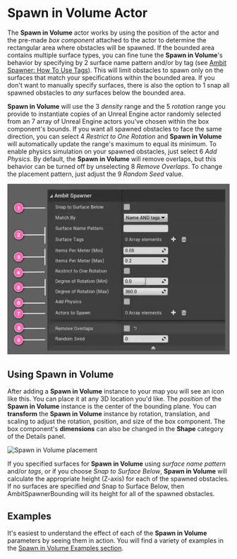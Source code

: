 # Spawn in Volume Actor

The **Spawn in Volume** actor works by using the position of the actor and the pre-made _box component_ attached to the actor to determine the rectangular area where obstacles will be spawned. If the bounded area contains multiple surface types, you can fine tune the **Spawn in Volume**'s behavior by specifying by <number-badge>2</number-badge> surface name pattern and/or by tag (see [Ambit Spawner: How To Use Tags](/spawner-parent/#how-to-use-tags)). This will limit obstacles to spawn only on the surfaces that match your specifications within the bounded area. If you don't want to manually specify surfaces, there is also the option to <number-badge>1</number-badge> snap all spawned obstacles to _any_ surfaces below the bounded area. 

**Spawn in Volume** will use the <number-badge>3</number-badge> _density_ range and the <number-badge>5</number-badge> _rotation_ range you provide to instantiate copies of an Unreal Engine actor randomly selected from an <number-badge>7</number-badge> array of Unreal Engine actors you've chosen within the box component's bounds. If you want all spawned obstacles to face the same direction, you can select <number-badge>4</number-badge> _Restrict to One Rotation_ and **Spawn in Volume** will automatically update the range's maximum to equal its minimum. To enable physics simulation on your spawned obstacles, just select <number-badge>6</number-badge> _Add Physics_. By default, the **Spawn in Volume** will remove overlaps, but this behavior can be turned off by unselecting <number-badge>8</number-badge> _Remove Overlaps_. To change the placement pattern, just adjust the <number-badge>9</number-badge> _Random Seed_ value.

![Spawn in Volume annotated UI](./images/spawn-in-volume/AmbitSpawnerBounding_UI.png)

## Using Spawn in Volume

After adding a **Spawn in Volume** instance to your map you will see an icon like this. You can place it at any 3D location you'd like. The _position_ of the **Spawn in Volume** instance is the center of the bounding plane. You can **transform** the **Spawn in Volume** instance by rotation, translation, and scaling to adjust the rotation, position, and size of the box component. The box component's **dimensions** can also be changed in the **Shape** category of the Details panel.

![Spawn in Volume placement](./images/spawn-in-volume/AmbitSpawnerBounding_Placed.png)

If you specified surfaces for **Spawn in Volume** using _surface name pattern_ and/or _tags_, or if you choose _Snap to Surface Below_, **Spawn in Volume** will calculate the appropriate height (Z-axis) for each of the spawned obstacles. If no surfaces are specified _and_ Snap to Surface Below, then AmbitSpawnerBounding will its height for all of the spawned obstacles.

## Examples

It's easiest to understand the effect of each of the **Spawn in Volume** parameters by seeing them in action. You will find a variety of examples in the [Spawn in Volume Examples section](/spawner-examples/#spawn-in-volume-examples).
